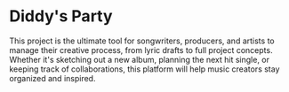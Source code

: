 # Diddy's Party
This project is the ultimate tool for songwriters, producers, and artists to manage their creative process, from lyric drafts to full project concepts. Whether it's sketching out a new album, planning the next hit single, or keeping track of collaborations, this platform will help music creators stay organized and inspired.
